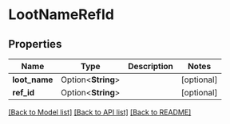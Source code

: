 # LootNameRefId

## Properties

Name | Type | Description | Notes
------------ | ------------- | ------------- | -------------
**loot_name** | Option<**String**> |  | [optional]
**ref_id** | Option<**String**> |  | [optional]

[[Back to Model list]](../README.md#documentation-for-models) [[Back to API list]](../README.md#documentation-for-api-endpoints) [[Back to README]](../README.md)


